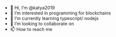 - 👋 Hi, I’m @katya2019
- 👀 I’m interested in programming for blockchains
- 🌱 I’m currently learning typescript/ nodejs
- 💞️ I’m looking to collaborate on
- 📫 How to reach me

<!---
katya2019/katya2019 is a ✨ special ✨ repository because its `README.md` (this file) appears on your GitHub profile.
You can click the Preview link to take a look at your changes.
--->
